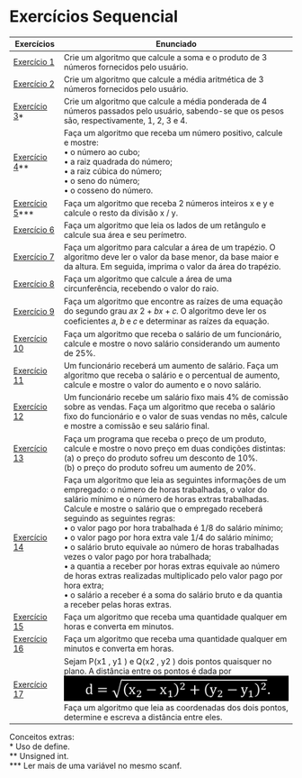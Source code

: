  # Exercícios Sequencial
 
 Exercícios              | Enunciado
 ------------------------|----------------------------------------------------------------------------------------------------------------------------------------------------------------------------------------
 [Exercício 1](./01)     |Crie um algoritmo que calcule a soma e o produto de 3 números fornecidos pelo usuário. 
 [Exercício 2](./02)     |Crie um algoritmo que calcule a média aritmética de 3 números fornecidos pelo usuário.
 [Exercício 3](./03)*    |Crie um algoritmo que calcule a média ponderada de 4 números passados pelo usuário, sabendo-se que os pesos são, respectivamente, 1, 2, 3 e 4.
 [Exercício 4](./04)**   |Faça um algoritmo que receba um número positivo, calcule e mostre: <br/> • o número ao cubo; <br/> • a raiz quadrada do número; <br/>• a raiz cúbica do número; <br/> • o seno do número; <br/> • o cosseno do número.
 [Exercício 5](./05)***  |Faça um algoritmo que receba 2 números inteiros x e y e calcule o resto da divisão x / y.
 [Exercício 6](./06)     |Faça um algoritmo que leia os lados de um retângulo e calcule sua área e seu perímetro. 
 [Exercício 7](./07)     |Faça um algoritmo para calcular a área de um trapézio. O algoritmo deve ler o valor da base menor, da base maior e da altura. Em seguida, imprima o valor da área do trapézio.
 [Exercício 8](./08)     |Faça um algoritmo que calcule a área de uma circunferência, recebendo o valor do raio. 
 [Exercício 9](./09)     |Faça um algoritmo que encontre as raízes de uma equação do segundo grau 𝑎𝑥 2 + 𝑏𝑥 + 𝑐. O algoritmo deve ler os coeficientes 𝑎, 𝑏 e 𝑐 e determinar as raízes da equação.
 [Exercício 10](./10)    |Faça um algoritmo que receba o salário de um funcionário, calcule e mostre o novo salário considerando um aumento de 25%.
 [Exercício 11](./11)    |Um funcionário receberá um aumento de salário. Faça um algoritmo que receba o salário e o percentual de aumento, calcule e mostre o valor do aumento e o novo salário.
 [Exercício 12](./12)    |Um funcionário recebe um salário fixo mais 4% de comissão sobre as vendas. Faça um algoritmo que receba o salário fixo do funcionário e o valor de suas vendas no mês, calcule e mostre a comissão e seu salário final.
 [Exercício 13](./13)    |Faça um programa que receba o preço de um produto, calcule e mostre o novo preço em duas condições distintas: <br/> (a) o preço do produto sofreu um desconto de 10%. <br/> (b) o preço do produto sofreu um aumento de 20%.
 [Exercício 14](./14)    |Faça um algoritmo que leia as seguintes informações de um empregado: o número de horas trabalhadas, o valor do salário mínimo e o número de horas extras trabalhadas. Calcule e mostre o salário que o empregado receberá seguindo as seguintes regras: <br/> • o valor pago por hora trabalhada é 1/8 do salário mínimo; <br/> • o valor pago por hora extra vale 1/4 do salário mínimo; <br/>• o salário bruto equivale ao número de horas trabalhadas vezes o valor pago por hora trabalhada; <br/> • a quantia a receber por horas extras equivale ao número de horas extras realizadas multiplicado pelo valor pago por hora extra; <br/>• o salário a receber é a soma do salário bruto e da quantia a receber pelas horas extras.
 [Exercício 15](./15)    |Faça um algoritmo que receba uma quantidade qualquer em horas e converta em minutos.
 [Exercício 16](./16)    |Faça um algoritmo que receba uma quantidade qualquer em minutos e converta em horas.
 [Exercício 17](./17)    |Sejam P(x1 , y1 ) e Q(x2 , y2 ) dois pontos quaisquer no plano. A distância entre os pontos é dada por <br/> ![valor](./img/sequencialQ17.png) <br/> Faça um algoritmo que leia as coordenadas dos dois pontos, determine e escreva a distância entre eles.


Conceitos extras:
<br/> * Uso de define.
<br/> ** Unsigned int.
<br/> *** Ler mais de uma variável no mesmo scanf.

